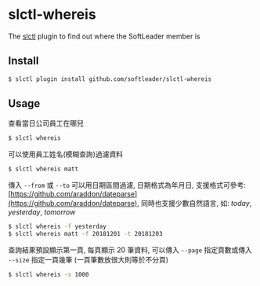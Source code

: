 # slctl-whereis

The [slctl](https://github.com/softleader/slctl) plugin to find out where the SoftLeader member is

## Install

```sh
$ slctl plugin install github.com/softleader/slctl-whereis
```

## Usage

查看當日公司員工在哪兒

```sh
$ slctl whereis
```

可以使用員工姓名(模糊查詢)過濾資料

```sh
$ slctl whereis matt
```

傳入 `--from` 或 `--to` 可以用日期區間過濾, 日期格式為年月日, 支援格式可參考: [https://github.com/araddon/dateparse](https://github.com/araddon/dateparse), 同時也支援少數自然語言, 如: *today*, *yesterday*, *tomorrow*

```sh
$ slctl whereis -f yesterday
$ slctl whereis matt -f 20181201 -t 20181203
```

查詢結果預設顯示第一頁, 每頁顯示 20 筆資料, 可以傳入 `--page` 指定頁數或傳入 `--size` 指定一頁幾筆 (一頁筆數放很大則等於不分頁)

```sh
$ slctl whereis -s 1000
```
